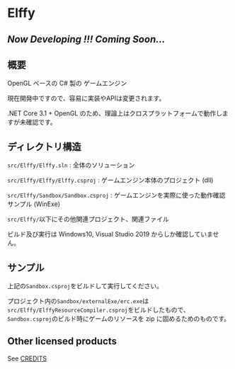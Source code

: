 # Elffy

## ***Now Developing !!! Coming Soon...***

## 概要

OpenGL ベースの C# 製の ゲームエンジン

現在開発中ですので、容易に実装やAPIは変更されます。

.NET Core 3.1 + OpenGL のため、理論上はクロスプラットフォームで動作しますが未確認です。

## ディレクトリ構造

`src/Elffy/Elffy.sln` : 全体のソリューション

`src/Elffy/Elffy/Elffy.csproj` : ゲームエンジン本体のプロジェクト (dll)

`src/Elffy/Sandbox/Sandbox.csproj` : ゲームエンジンを実際に使った動作確認サンプル (WinExe)

`src/Elffy/`以下にその他関連プロジェクト、関連ファイル

ビルド及び実行は Windows10, Visual Studio 2019 からしか確認していません。

## サンプル

上記の`Sandbox.csproj`をビルドして実行してください。

プロジェクト内の`Sandbox/externalExe/erc.exe`は`src/Elffy/ElffyResourceCompiler.csproj`をビルドしたもので、`Sandbox.csproj`のビルド時にゲームのリソースを zip に固めるためのものです。

## Other licensed products

See [CREDITS](https://github.com/ikorin24/Elffy/blob/master/CREDITS.md)
